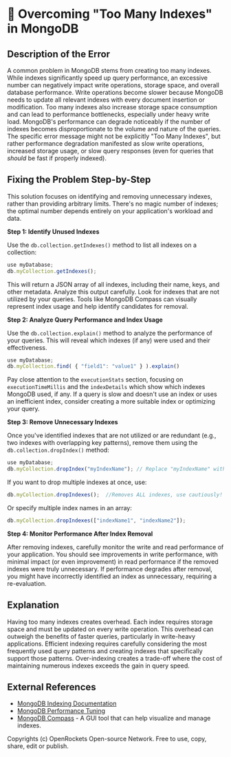 # 🐞 Overcoming "Too Many Indexes" in MongoDB


## Description of the Error

A common problem in MongoDB stems from creating too many indexes. While indexes significantly speed up query performance, an excessive number can negatively impact write operations, storage space, and overall database performance.  Write operations become slower because MongoDB needs to update all relevant indexes with every document insertion or modification.  Too many indexes also increase storage space consumption and can lead to performance bottlenecks, especially under heavy write load. MongoDB's performance can degrade noticeably if the number of indexes becomes disproportionate to the volume and nature of the queries.  The specific error message might not be explicitly "Too Many Indexes", but rather performance degradation manifested as slow write operations, increased storage usage, or slow query responses (even for queries that *should* be fast if properly indexed).


## Fixing the Problem Step-by-Step

This solution focuses on identifying and removing unnecessary indexes, rather than providing arbitrary limits.  There's no magic number of indexes; the optimal number depends entirely on your application's workload and data.

**Step 1: Identify Unused Indexes**

Use the `db.collection.getIndexes()` method to list all indexes on a collection:

```javascript
use myDatabase;
db.myCollection.getIndexes();
```

This will return a JSON array of all indexes, including their name, keys, and other metadata. Analyze this output carefully.  Look for indexes that are not utilized by your queries. Tools like MongoDB Compass can visually represent index usage and help identify candidates for removal.

**Step 2: Analyze Query Performance and Index Usage**

Use the `db.collection.explain()` method to analyze the performance of your queries. This will reveal which indexes (if any) were used and their effectiveness.

```javascript
use myDatabase;
db.myCollection.find( { "field1": "value1" } ).explain()
```

Pay close attention to the `executionStats` section, focusing on `executionTimeMillis` and the `indexDetails` which show which indexes MongoDB used, if any.  If a query is slow and doesn't use an index or uses an inefficient index, consider creating a more suitable index or optimizing your query.

**Step 3: Remove Unnecessary Indexes**

Once you've identified indexes that are not utilized or are redundant (e.g., two indexes with overlapping key patterns), remove them using the `db.collection.dropIndex()` method:

```javascript
use myDatabase;
db.myCollection.dropIndex("myIndexName"); // Replace "myIndexName" with the actual index name.
```

If you want to drop multiple indexes at once, use:

```javascript
db.myCollection.dropIndexes();  //Removes ALL indexes, use cautiously!
```

Or specify multiple index names in an array:

```javascript
db.myCollection.dropIndexes(["indexName1", "indexName2"]);
```


**Step 4: Monitor Performance After Index Removal**

After removing indexes, carefully monitor the write and read performance of your application.  You should see improvements in write performance, with minimal impact (or even improvement) in read performance if the removed indexes were truly unnecessary.  If performance degrades after removal, you might have incorrectly identified an index as unnecessary, requiring a re-evaluation.


## Explanation

Having too many indexes creates overhead. Each index requires storage space and must be updated on every write operation.  This overhead can outweigh the benefits of faster queries, particularly in write-heavy applications.  Efficient indexing requires carefully considering the most frequently used query patterns and creating indexes that specifically support those patterns.  Over-indexing creates a trade-off where the cost of maintaining numerous indexes exceeds the gain in query speed.


## External References

* [MongoDB Indexing Documentation](https://www.mongodb.com/docs/manual/indexes/)
* [MongoDB Performance Tuning](https://www.mongodb.com/docs/manual/tutorial/optimize-for-performance/)
* [MongoDB Compass](https://www.mongodb.com/products/compass) - A GUI tool that can help visualize and manage indexes.


Copyrights (c) OpenRockets Open-source Network. Free to use, copy, share, edit or publish.

